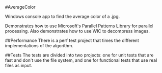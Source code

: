 #AverageColor

Windows console app to find the average color of a .jpg.

Demonstrates how to use Microsoft's Parallel Patterns Library for parallel processing. Also demonstrates how to use WIC to decompress images.

##Performance
There is a perf test project that times the different implementations of the algorithm.

##Tests
The tests are divided into two projects: one for unit tests that are fast and don't use the file system, and one for functional tests that use real files as input.
